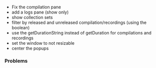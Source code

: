  - Fix the compilation pane
 - add a logs pane (show only)
 - show collection sets
 - filter by released and unreleased compilation/recordings (using the boolean)
 - use the getDurationString instead of getDuration for compilations and recordings
 - set the window to not resizable
 - center the popups

### Problems
